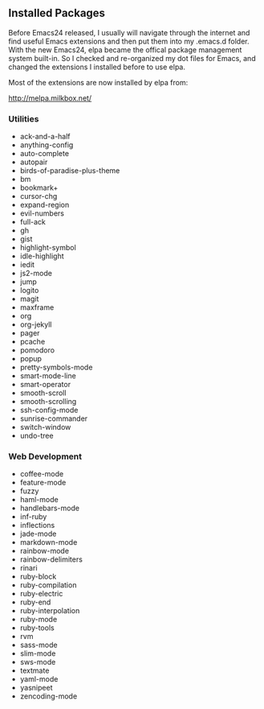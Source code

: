 ## Installed Packages

Before Emacs24 released, I usually will navigate through the internet and find useful Emacs extensions and then put them into my .emacs.d folder. With the new Emacs24, elpa became the offical package management system built-in. So I checked and re-organized my dot files for Emacs, and changed the extensions I installed before to use elpa.

Most of the extensions are now installed by elpa from:

<http://melpa.milkbox.net/>

### Utilities
* ack-and-a-half
* anything-config
* auto-complete
* autopair
* birds-of-paradise-plus-theme
* bm
* bookmark+
* cursor-chg
* expand-region
* evil-numbers
* full-ack
* gh
* gist
* highlight-symbol
* idle-highlight
* iedit
* js2-mode
* jump
* logito
* magit
* maxframe
* org
* org-jekyll
* pager
* pcache
* pomodoro
* popup
* pretty-symbols-mode
* smart-mode-line
* smart-operator
* smooth-scroll
* smooth-scrolling
* ssh-config-mode
* sunrise-commander
* switch-window
* undo-tree

### Web Development
* coffee-mode
* feature-mode
* fuzzy
* haml-mode
* handlebars-mode
* inf-ruby
* inflections
* jade-mode
* markdown-mode
* rainbow-mode
* rainbow-delimiters
* rinari
* ruby-block
* ruby-compilation
* ruby-electric
* ruby-end
* ruby-interpolation
* ruby-mode
* ruby-tools
* rvm
* sass-mode
* slim-mode
* sws-mode
* textmate
* yaml-mode
* yasnipeet
* zencoding-mode
